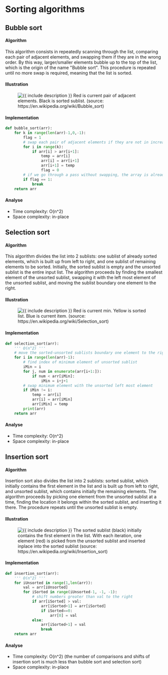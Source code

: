 # Sorting algorithms

## Bubble sort

#### Algorithm
This algorithm consists in repeatedly scanning through the list, comparing each pair of adjacent elements, and swapping them if they are in the wrong order. By this way, larger/smaller elements bubble up to the top of the list, which is the origin of the name "Bubble sort". This procedure is repeated until no more swap is required, meaning that the list is sorted. 

#### Illustration
<figure class="image">
  <img src="https://upload.wikimedia.org/wikipedia/commons/c/c8/Bubble-sort-example-300px.gif" alt="{{ include description }}">
  Red is current pair of adjacent elements. Black is sorted sublist. (source: https://en.wikipedia.org/wiki/Bubble_sort)
</figure>

#### Implementation
```python
def bubble_sort(arr):
    for k in range(len(arr)-1,0,-1):       
        flag = 1   
        # swap each pair of adjacent elements if they are not in increasing order
        for i in range(k):
            if arr[i] > arr[i+1]:   
                temp = arr[i]
                arr[i] = arr[i+1]
                arr[i+1] = temp
                flag = 0
        # if we go through a pass without swapping, the array is already sorted
        if flag == 1:               
            break
    return arr
```

#### Analyse
* Time complexity: O(n^2)
* Space complexity: in-place
 


## Selection sort

#### Algorithm
This algorithm divides the list into 2 sublists: one sublist of already sorted elements, which is built up from left to right, and one sublist of remaining elements to be sorted. Initially, the sorted sublist is empty and the unsorted sublist is the entire input list. The algorithm proceeds by finding the smallest element of the unsorted sublist, swapping it with the left most element of the unsorted sublist, and moving the sublist boundary one element to the right.

#### Illustration
<figure class="image">
  <img src="https://upload.wikimedia.org/wikipedia/commons/9/94/Selection-Sort-Animation.gif" alt="{{ include description }}">
  Red is current min. Yellow is sorted list. Blue is current item. (source: https://en.wikipedia.org/wiki/Selection_sort)
</figure>

#### Implementation
```python
def selection_sort(arr):
    ''' O(n^2) '''
    # move the sorted-unsorted sublists boundary one element to the right at a time
    for i in range(len(arr)-1):                   
        # find index of minimum element of unsorted sublist
        iMin = i
        for j, num in enumerate(arr[i+1:]):                
            if num < arr[iMin]:
                iMin = i+j+1
        # swap minimum element with the unsorted left most element
        if iMin != i:
            temp = arr[i]
            arr[i] = arr[iMin]
            arr[iMin] = temp
        print(arr)
    return arr
```

#### Analyse
* Time complexity: O(n^2)
* Space complexity: in-place



## Insertion sort

#### Algorithm
Insertion sort also divides the list into 2 sublists: sorted sublist, which initially contains the first element in the list and is built up from left to right, and unsorted sublist, which contains initially the remaining elements. The algorithm proceeds by picking one element from the unsorted sublist at a time, finding the location it belongs within the sorted sublist, and inserting it there. The procedure repeats until the unsorted sublist is empty.  

#### Illustration
<figure class="image">
  <img src="https://upload.wikimedia.org/wikipedia/commons/0/0f/Insertion-sort-example-300px.gif" alt="{{ include description }}">
  The sorted sublist (black) initially contains the first element in the list. With each iteration, one element (red) is picked from the unsorted sublist and inserted inplace into the sorted sublist (source: https://en.wikipedia.org/wiki/Insertion_sort)
</figure>

#### Implementation
```python
def insertion_sort(arr):
    ''' O(n^2) '''
    for iUnsorted in range(1,len(arr)):
        val = arr[iUnsorted]   
        for iSorted in range(iUnsorted-1, -1, -1):
            # shift numbers greater than val to the right
            if arr[iSorted] > val:
                arr[iSorted+1] = arr[iSorted]
                if iSorted==0:
                    arr[0] = val
            else:
                arr[iSorted+1] = val    
                break
    return arr
```

#### Analyse
* Time complexity: O(n^2) (the number of comparisons and shifts of insertion sort is much less than bubble sort and selection sort)
* Space complexity: in-place

